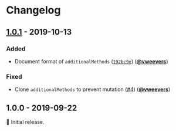 # Changelog

## [1.0.1](https://github.com/Level/supports/compare/v1.0.0...v1.0.1) - 2019-10-13

### Added

* Document format of `additionalMethods` \([`192bc9e`](https://github.com/Level/supports/commit/192bc9e)\) \([**@vweevers**](https://github.com/vweevers)\)

### Fixed

* Clone `additionalMethods` to prevent mutation \([\#4](https://github.com/Level/supports/issues/4)\) \([**@vweevers**](https://github.com/vweevers)\)

## 1.0.0 - 2019-09-22

:seedling: Initial release.

